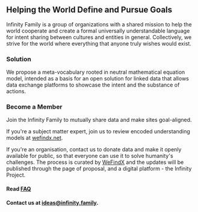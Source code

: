 ## Helping the World Define and Pursue Goals

Infinity Family is a group of organizations with a shared mission to help the world cooperate and create a formal universally understandable language for intent sharing between cultures and entities in general. Collectively, we strive for the world where everything that anyone truly wishes would exist.

### Solution

We propose a meta-vocabulary rooted in neutral mathematical equation model, intended as a basis for an open solution for linked data that allows data exchange platforms to showcase the intent and the substance of actions.

### Become a Member

Join the Infinity Family to mutually share data and make sites goal-aligned. 

If you're a subject matter expert, join us to review encoded understanding models at [wefindx.net](http://wefindx.net).

If you're an organisation, contact us to donate data and make it openly available for public, so that everyone can use it to solve humanity's challenges. The process is curated by [WeFindX](https://wefindx.org) and the updates will be published through the page of proposal, and a digital platform - the Infinity Project.

#### Read [FAQ](/faq)

#### Contact us at [ideas@infinity.family](mailto:ideas@infinity.family).
